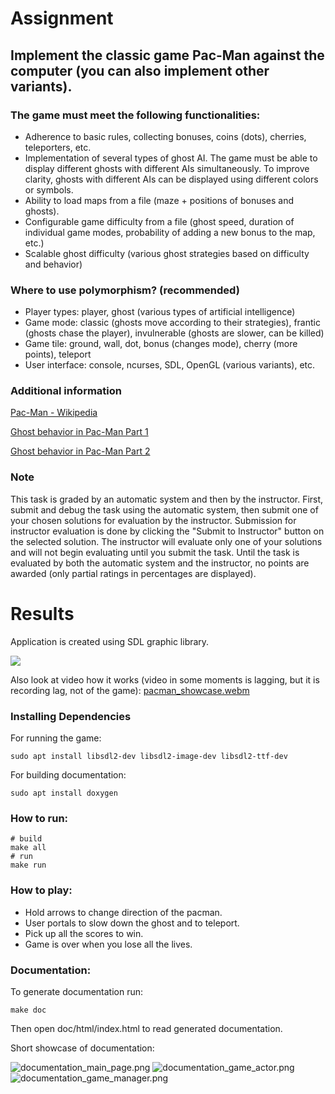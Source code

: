 
# Assignment

## Implement the classic game Pac-Man against the computer (you can also implement other variants).

### The game must meet the following functionalities:

* Adherence to basic rules, collecting bonuses, coins (dots), cherries, teleporters, etc.
* Implementation of several types of ghost AI. The game must be able to display different ghosts with different AIs simultaneously. To improve clarity, ghosts with different AIs can be displayed using different colors or symbols.
* Ability to load maps from a file (maze + positions of bonuses and ghosts).
* Configurable game difficulty from a file (ghost speed, duration of individual game modes, probability of adding a new bonus to the map, etc.)
* Scalable ghost difficulty (various ghost strategies based on difficulty and behavior)

### Where to use polymorphism? (recommended)

* Player types: player, ghost (various types of artificial intelligence)
* Game mode: classic (ghosts move according to their strategies), frantic (ghosts chase the player), invulnerable (ghosts are slower, can be killed)
* Game tile: ground, wall, dot, bonus (changes mode), cherry (more points), teleport
* User interface: console, ncurses, SDL, OpenGL (various variants), etc.

### Additional information

[Pac-Man - Wikipedia](https://en.wikipedia.org/wiki/Pac-Man)

[Ghost behavior in Pac-Man Part 1](http://programujte.com/clanek/2011010500-chovani-duchu-ve-hre-pac-man-cast-1/)

[Ghost behavior in Pac-Man Part 2](http://programujte.com/clanek/2011010900-chovani-duchu-ve-hre-pac-man-cast-2/)

### Note

This task is graded by an automatic system and then by the instructor. First, submit and debug the task using the automatic system, then submit one of your chosen solutions for evaluation by the instructor. Submission for instructor evaluation is done by clicking the "Submit to Instructor" button on the selected solution. The instructor will evaluate only one of your solutions and will not begin evaluating until you submit the task. Until the task is evaluated by both the automatic system and the instructor, no points are awarded (only partial ratings in percentages are displayed).

# Results

Application is created using SDL graphic library.

![](docs/pacman_game.jpg)

Also look at video how it works (video in some moments is lagging, but it is recording lag, not of the game):
[pacman_showcase.webm](docs%2Fpacman_showcase.webm)

### Installing Dependencies

For running the game:
```shell
sudo apt install libsdl2-dev libsdl2-image-dev libsdl2-ttf-dev
```
For building documentation:
```shell
sudo apt install doxygen
```

### How to run:

```shell
# build
make all
# run
make run
```

### How to play:

- Hold arrows to change direction of the pacman.
- User portals to slow down the ghost and to teleport.
- Pick up all the scores to win.
- Game is over when you lose all the lives.

### Documentation:

To generate documentation run:

```shell
make doc
```

Then open doc/html/index.html to read generated documentation.


Short showcase of documentation:


![documentation_main_page.png](docs/documentation_main_page.png)
![documentation_game_actor.png](docs/documentation_game_actor.png)
![documentation_game_manager.png](docs/documentation_game_manager.png)